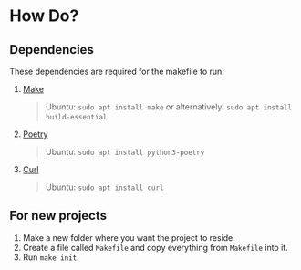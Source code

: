# How Do?

## Dependencies

These dependencies are required for the makefile to run:

1. [Make](https://www.gnu.org/software/make/manual/make.html)
    > Ubuntu: `sudo apt install make` or alternatively: `sudo apt install build-essential`.
2. [Poetry](https://python-poetry.org/docs/#installation)
    > Ubuntu: `sudo apt install python3-poetry`
3. [Curl](https://curl.se/)
    > Ubuntu: `sudo apt install curl`

## For new projects

1. Make a new folder where you want the project to reside.
2. Create a file called `Makefile` and copy everything from `Makefile` into it.
3. Run `make init`.

